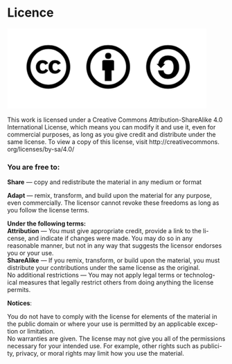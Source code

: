 # Licence

![Attribution-ShareAlike 4.0 International \(CC BY-SA 4.0\)](../.gitbook/assets/screenshot-2019-10-07-16.12.04.png)

This work is licensed under a Creative Commons Attribution-ShareAlike 4.0 International License, which means you can modify it and use it, even for commercial purposes, as long as you give credit and distribute under the same license. To view a copy of this license, visit http://creativecommons. org/licenses/by-sa/4.0/

### You are free to: 

**Share** — copy and redistribute the material in any medium or format 

**Adapt** — remix, transform, and build upon the material for any purpose, even commercially. The licensor cannot revoke these freedoms as long as you follow the license terms.

**Under the following terms:  
Attribution** — You must give appropriate credit, provide a link to the li- cense, and indicate if changes were made. You may do so in any reasonable manner, but not in any way that suggests the licensor endorses you or your use.  
**ShareAlike** — If you remix, transform, or build upon the material, you must distribute your contributions under the same license as the original.  
No additional restrictions — You may not apply legal terms or technolog- ical measures that legally restrict others from doing anything the license permits.

**Notices**: 

You do not have to comply with the license for elements of the material in the public domain or where your use is permitted by an applicable excep- tion or limitation.  
No warranties are given. The license may not give you all of the permissions necessary for your intended use. For example, other rights such as publici- ty, privacy, or moral rights may limit how you use the material.

